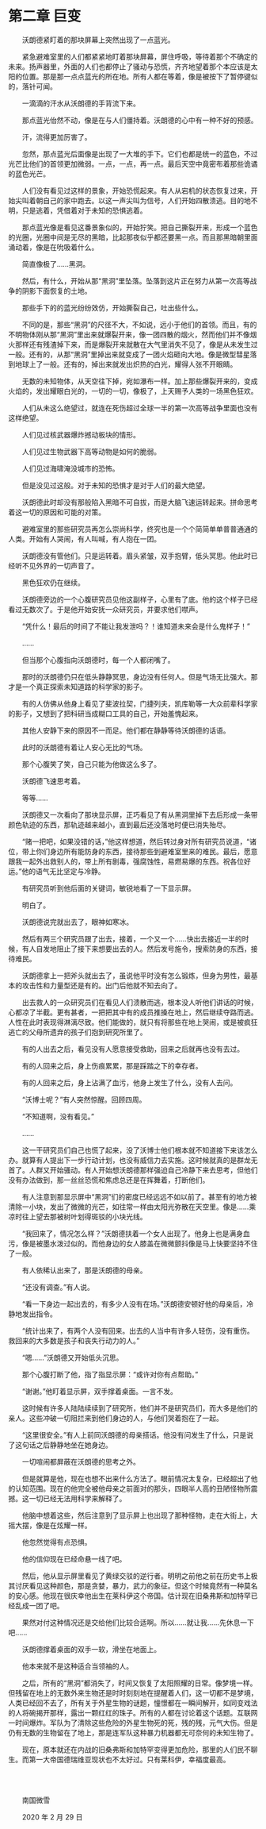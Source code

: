 # 第二章 巨变

　　沃朗德紧盯着的那块屏幕上突然出现了一点蓝光。

　　紧急避难室里的人们都紧紧地盯着那块屏幕，屏住呼吸，等待着那个不确定的未来。扬声器里，外面的人们也都停止了骚动与恐慌，齐齐地望着那个本应该是太阳的位置。那是那一点点蓝光的所在地。所有人都在等着，像是被按下了暂停键似的，落针可闻。

　　一滴滴的汗水从沃朗德的手背流下来。

　　那点蓝光佁然不动，像是在与人们僵持着。沃朗德的心中有一种不好的预感。

　　汗，流得更加厉害了。

　　忽然，那点蓝光后面像是出现了一大堆的手下。它们也都是统一的蓝色，不过光芒比他们的首领更加微弱。一点，一点，再一点。最后天空中竟密布着那些诡谲的蓝色光芒。

　　人们没有看见过这样的景象，开始恐慌起来。有人从宕机的状态恢复过来，开始尖叫着朝自己的家中跑去。以这一声尖叫为信号，人们开始四散溃逃。目的地不明，只是逃着，凭借着对于未知的恐惧逃着。

　　那点蓝光像是看见这番景象似的，开始狞笑。把自己撕裂开来，形成一个蓝色的光圈，光圈中间是无尽的黑暗，比起那夜似乎都还要黑一点。而且那黑暗朝里面涌动着，像是在吮吸着什么。

　　简直像极了……黑洞。

　　然后，有什么，开始从那“黑洞”里坠落。坠落到这片正在努力从第一次高等战争的阴影下面恢复的土地。

　　那些手下的的蓝光纷纷效仿，开始撕裂自己，吐出些什么。

　　不同的是，那些“黑洞”的尺径不大，不如说，远小于他们的首领。而且，有的不明物体刚从那“黑洞”里出来就爆裂开来，像一团四散的烟火，然而他们并不像烟火那样还有残渣掉下来，而是爆裂开来就散在大气里消失不见了，像是从未发生过一般。还有的，从那“黑洞”里掉出来就变成了一团火焰砸向大地。像是微型彗星落到地球上了一般。还有的，掉出来就发出炽热的白光，耀得人张不开眼睛。

　　无数的未知物体，从天空往下掉，宛如瀑布一样。加上那些爆裂开来的，变成火焰的，发出耀眼白光的，一切的一切，像极了，上天赐予人类的一场黑色狂欢。

　　人们从未这么绝望过，就连在死伤超过全球一半的第一次高等战争里面也没有这样绝望。

　　人们见过核武器爆炸撼动板块的情形。

　　人们见过生物武器下高等动物是如何的脆弱。

　　人们见过海啸淹没城市的恐怖。

　　但是没见过这般。对于未知的恐惧才是对于人们的最大绝望。

　　沃朗德此时却没有那般陷入黑暗不可自拔，而是大脑飞速运转起来。拼命思考着这一切的原因和可能的对策。

　　避难室里的那些研究员再怎么崇尚科学，终究也是一个个简简单单普普通通的人类。开始有人哭闹，有人叫喊，有人抱在一团。

　　沃朗德没有管他们。只是运转着。眉头紧皱，双手抱臂，低头冥思。他此时已经听不见外界的一切声音了。

　　黑色狂欢仍在继续。

　　沃朗德旁边的一个心腹研究员见他这副样子，心里有了底。他的这个样子已经看过无数次了。于是他开始安抚一众研究员，并要求他们噤声。

　　“凭什么！最后的时间了不能让我发泄吗？！谁知道未来会是什么鬼样子！”

　　……

　　但当那个心腹指向沃朗德时，每一个人都闭嘴了。

　　那时的沃朗德仍只在低头静静冥思，身边没有任何人。但是气场无比强大。那才是一个真正探索未知道路的科学家的影子。

　　有的人仿佛从他身上看见了斐波拉契，门捷列夫，凯库勒等一大众前辈科学家的影子，又想到了把科研当成糊口工具的自己，开始羞愧起来。

　　其他人安静下来的原因不一而足。他们都在静静等待沃朗德的话语。

　　此时的沃朗德有着让人安心无比的气场。

　　那个心腹笑了笑，自己只能为他做这么多了。

　　沃朗德飞速思考着。

　　等等……

　　沃朗德又一次看向了那块显示屏，正巧看见了有从黑洞里掉下去后形成一条带颜色轨迹的东西，那轨迹越来越小，直到最后还没落地时便已消失殆尽。

　　“赌一把吧，如果没错的话，”他这样想道，然后转过身对所有研究员说道，“诸位，带上你们身边所有能防身的东西，接待那些到避难室里来的难民。最后，愿意跟我一起外出救别人的，带上所有剧毒，强腐蚀性，易燃易爆的东西。祝各位好运。”他的语气无比坚定与冷静。

　　有研究员听到他后面的关键词，敏锐地看了一下显示屏。

　　明白了。

　　沃朗德说完就出去了，眼神如寒冰。

　　然后有两三个研究员跟了出去，接着，一个又一个……快出去接近一半的时候，有人自发地阻止了接下来想要出去的人。然后发号施令，搜索防身的东西，接待难民。

　　沃朗德拿上一把斧头就出去了，虽说他平时没有怎么锻炼，但身为男性，最基本的攻击性和力量型还是有的。出门后他就不知去向了。

　　出去救人的一众研究员们在看见人们溃散而逃，根本没人听他们讲话的时候，心都凉了半截。更有甚者，一把把其中有的成员推搡在地上，然后继续夺路而逃。人性在此时表现得淋漓尽致。他们能做的，就只有将那些在地上哭闹，或是被疯狂逃亡的父母所遗弃的孩子们抱到研究所里了。

　　有的人出去之后，看见没有人愿意接受救助，回来之后就再也没有去过。

　　有的人回来之后，身上伤痕累累，那是踩踏之下的幸存者。

　　有的人回来之后，身上沾满了血污，他身上发生了什么，没有人去问。

　　“沃博士呢？”有人突然惊醒。回顾四周。

　　“不知道啊，没有看见。”

　　……

　　这一干研究员们自己也慌了起来，没了沃博士他们根本就不知道接下来该怎么办。就算有人提出下一步行动计划，也没有威信力去实施。这时候就真的是群龙无首了。人群又开始骚动。有人开始想沃朗德那样强迫自己冷静下来去思考，但他们没有办法做到，那一丝丝恐慌和焦虑总还是在挥舞着，打断他们。

　　有人注意到那显示屏中“黑洞”们的密度已经远远不如以前了。甚至有的地方被清除一小块，发出了微微的光芒，如往常一样由太阳光弥散在天空里。像是……乘凉时往上望去那被树叶划得斑驳的小块光线。

　　“我回来了，情况怎么样？”沃朗德扶着一个女人出现了。他身上也是满身血污，像是被墨水泼过似的。而他身边的女人膝盖在微微颤抖像是马上快要坚持不住了一般。

　　有人依稀认出来了，那是沃朗德的母亲。

　　“还没有调查。”有人说。

　　“看一下身边一起出去的，有多少人没有在场。”沃朗德安顿好他的母亲后，冷静地发出指令。

　　“统计出来了，有两个人没有回来。出去的人当中有许多人轻伤，没有重伤。救回来的大多数是孩子和丧失行动力的人。”

　　“嗯……”沃朗德又开始低头沉思。

　　那个心腹打断了他，指了指显示屏：“或许对你有点帮助。”

　　“谢谢。”他盯着显示屏，双手撑着桌面。一言不发。

　　这时候有许多人陆陆续续到了研究所，他们并不是研究员们，而大多是他们的亲人。这些冲破一切阻拦来到他们身边的人，与他们哭着抱在了一起。

　　“这里很安全。”有人上前同沃朗德的母亲搭话。他没有问发生了什么，只是说了这句话之后静静地坐在她身边。

　　一切喧闹都屏蔽在沃朗德的思考之外。

　　但是就算是他，现在也想不出来什么方法了。眼前情况太复杂，已经超出了他的认知范围。现在的他完全被他母亲之前面对的那头，四眼半人高的丑陋怪物所震撼。这一切已经无法用科学来解释了。

　　他脑中想着这些，然后注意到了显示屏上也出现了那种怪物，走在大街上，大摇大摆，像是在炫耀一样。

　　他忽然觉得有点恐惧。

　　他的信仰现在已经命悬一线了吧。

　　然后，他从显示屏里看见了黄绿交驳的逆行者。明明之前他之前在历史书上极其讨厌看见这种颜色，那是贪婪，暴力，武力的象征。但这个时候竟然有一种莫名的安心感。他现在很庆幸他出生在莱科伊这个帝国。估计现在旧桑弗斯和加特罕已经乱成一团了吧。

　　果然对付这种情况还是交给他们比较合适啊。所以……就让我……先休息一下吧……

　　沃朗德撑着桌面的双手一软，滑坐在地面上。

　　他本来就不是这种适合当领袖的人。

　　之后，所有的“黑洞”都消失了，时间又恢复了太阳照耀的日常。像梦境一样。但残留在地上的无数外来生物还是时时刻刻地在提醒着人们，这一切都不是梦境，人类已经回不去了，所有关于外星生物的谜题，憧憬都在一瞬间解开，如同变戏法的人将碗揭开那样，露出一颗红红的珠子。所有的人都在讨论着这个话题。互联网一时间爆炸。军队为了清除这些危险的外星生物死的死，残的残，元气大伤。但是仍有无数的生物留在了地上，那是连军队这种暴力机器都无可奈何的未知生物了。

　　现在，原本就还在内战的旧桑弗斯和加特罕变得更加危险，那里的人们民不聊生。而第一大帝国德瑞维亚现状也不太好过。只有莱科伊，幸福度最高。

<br>

<br>

　　南国微雪

　　2020 年 2 月 29 日